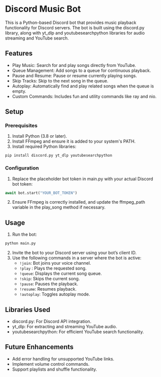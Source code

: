 # Discord Music Bot
This is a Python-based Discord bot that provides music playback functionality for Discord servers. The bot is built using the discord.py library, along with yt_dlp and youtubesearchpython libraries for audio streaming and YouTube search.

## Features
- Play Music: Search for and play songs directly from YouTube.
- Queue Management: Add songs to a queue for continuous playback.
- Pause and Resume: Pause or resume currently playing songs.
- Skip Tracks: Skip to the next song in the queue.
- Autoplay: Automatically find and play related songs when the queue is empty.
- Custom Commands: Includes fun and utility commands like ray and nio.

## Setup
### Prerequisites
1. Install Python (3.8 or later).
2. Install FFmpeg and ensure it is added to your system's PATH.
3. Install required Python libraries:
```bash
pip install discord.py yt_dlp youtubesearchpython
```
### Configuration
1. Replace the placeholder bot token in main.py with your actual Discord bot token:
```python
await bot.start("YOUR_BOT_TOKEN")
```
2. Ensure FFmpeg is correctly installed, and update the ffmpeg_path variable in the play_song method if necessary.

## Usage
1. Run the bot:
```bash
python main.py
```
2. Invite the bot to your Discord server using your bot’s client ID.
3. Use the following commands in a server where the bot is active:
   - `!join`: Bot joins your voice channel.
   - `!play` <song name or YouTube URL>: Plays the requested song.
   - `!queue`: Displays the current song queue.
   - `!skip`: Skips the current song.
   - `!pause`: Pauses the playback.
   - `!resume`: Resumes playback.
   - `!autoplay`: Toggles autoplay mode.
  
## Libraries Used
- discord.py: For Discord API integration.
- yt_dlp: For extracting and streaming YouTube audio.
- youtubesearchpython: For efficient YouTube search functionality.

## Future Enhancements
- Add error handling for unsupported YouTube links.
- Implement volume control commands.
- Support playlists and shuffle functionality.
